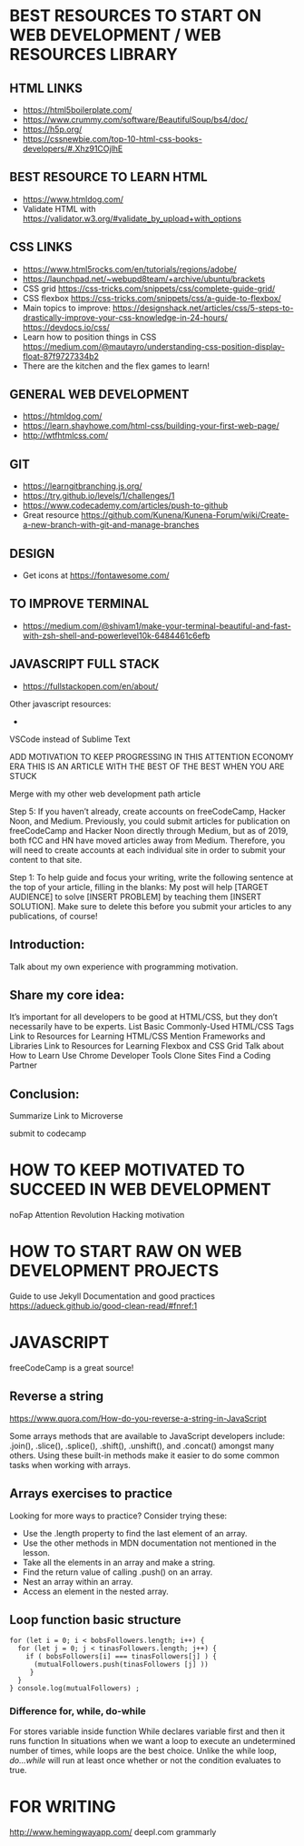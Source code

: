 # BEST RESOURCES TO START ON WEB DEVELOPMENT / WEB RESOURCES LIBRARY

## HTML LINKS

- https://html5boilerplate.com/
- https://www.crummy.com/software/BeautifulSoup/bs4/doc/
- https://h5p.org/
- https://cssnewbie.com/top-10-html-css-books-developers/#.Xhz91COjlhE

## BEST RESOURCE TO LEARN HTML
- https://www.htmldog.com/
- Validate HTML with https://validator.w3.org/#validate_by_upload+with_options

## CSS LINKS

- https://www.html5rocks.com/en/tutorials/regions/adobe/
- https://launchpad.net/~webupd8team/+archive/ubuntu/brackets
- CSS grid https://css-tricks.com/snippets/css/complete-guide-grid/
- CSS flexbox https://css-tricks.com/snippets/css/a-guide-to-flexbox/ 
- Main topics to improve:
https://designshack.net/articles/css/5-steps-to-drastically-improve-your-css-knowledge-in-24-hours/
https://devdocs.io/css/
- Learn how to position things in CSS
https://medium.com/@mautayro/understanding-css-position-display-float-87f9727334b2
- There are the kitchen and the flex games to learn!

## GENERAL WEB DEVELOPMENT

- https://htmldog.com/
- https://learn.shayhowe.com/html-css/building-your-first-web-page/
- http://wtfhtmlcss.com/

## GIT

- https://learngitbranching.js.org/
- https://try.github.io/levels/1/challenges/1
- https://www.codecademy.com/articles/push-to-github
- Great resource https://github.com/Kunena/Kunena-Forum/wiki/Create-a-new-branch-with-git-and-manage-branches

## DESIGN

- Get icons at https://fontawesome.com/

## TO IMPROVE TERMINAL

- https://medium.com/@shivam1/make-your-terminal-beautiful-and-fast-with-zsh-shell-and-powerlevel10k-6484461c6efb

## JAVASCRIPT FULL STACK

- https://fullstackopen.com/en/about/

Other javascript resources:

- 

VSCode instead of Sublime Text


ADD MOTIVATION TO KEEP PROGRESSING IN THIS ATTENTION ECONOMY ERA
THIS IS AN ARTICLE WITH THE BEST OF THE BEST WHEN YOU ARE STUCK

Merge with my other web development path article


Step 5: If you haven’t already, create accounts on freeCodeCamp, Hacker Noon, and Medium. Previously, you could submit articles for publication on freeCodeCamp and Hacker Noon directly through Medium, but as of 2019, both fCC and HN have moved articles away from Medium. Therefore, you will need to create accounts at each individual site in order to submit your content to that site. 

Step 1: To help guide and focus your writing, write the following sentence at the top of your article, filling in the blanks: My post will help [TARGET AUDIENCE] to solve [INSERT PROBLEM] by teaching them [INSERT SOLUTION]. Make sure to delete this before you submit your articles to any publications, of course!

## Introduction: 

Talk about my own experience with programming motivation.

## Share my core idea:

It’s important for all developers to be good at HTML/CSS, but they don’t necessarily have to be experts.
List Basic Commonly-Used HTML/CSS Tags
Link to Resources for Learning HTML/CSS
Mention Frameworks and Libraries
Link to Resources for Learning Flexbox and CSS Grid
Talk about How to Learn
Use Chrome Developer Tools
Clone Sites
Find a Coding Partner

## Conclusion: 

Summarize
Link to Microverse

submit to codecamp


# HOW TO KEEP MOTIVATED TO SUCCEED IN WEB DEVELOPMENT
noFap
Attention Revolution
Hacking motivation

# HOW TO START RAW ON WEB DEVELOPMENT PROJECTS
 Guide to use Jekyll
 Documentation and good practices
 https://adueck.github.io/good-clean-read/#fnref:1

# JAVASCRIPT

freeCodeCamp is a great source!

## Reverse a string
https://www.quora.com/How-do-you-reverse-a-string-in-JavaScript

Some arrays methods that are available to JavaScript developers include: .join(), .slice(), .splice(), .shift(), .unshift(), and .concat() amongst many others. Using these built-in methods make it easier to do some common tasks when working with arrays. 

## Arrays exercises to practice
Looking for more ways to practice? Consider trying these:

- Use the .length property to find the last element of an array.
- Use the other methods in MDN documentation not mentioned in the lesson.
- Take all the elements in an array and make a string.
- Find the return value of calling .push() on an array.
- Nest an array within an array.
- Access an element in the nested array.

## Loop function basic structure

```
for (let i = 0; i < bobsFollowers.length; i++) {
  for (let j = 0; j < tinasFollowers.length; j++) {
    if ( bobsFollowers[i] === tinasFollowers[j] ) {
      (mutualFollowers.push(tinasFollowers [j] ))
     }
  }
} console.log(mutualFollowers) ;
```

### Difference for, while, do-while
For stores variable inside function
While declares variable first and then it runs function
In situations when we want a loop to execute an undetermined number of times, while loops are the best choice.
Unlike the while loop, *do...while* will run at least once whether or not the condition evaluates to true.

# FOR WRITING
http://www.hemingwayapp.com/
deepl.com
grammarly


